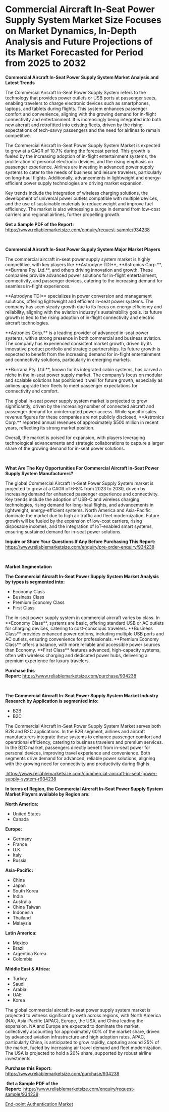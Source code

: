 <p><h1>Commercial Aircraft In-Seat Power Supply System Market Size Focuses on Market Dynamics, In-Depth Analysis and Future Projections of its Market Forecasted for Period from 2025 to 2032</h1></p><p><strong>Commercial Aircraft In-Seat Power Supply System Market Analysis and Latest Trends</strong></p>
<p><p>The Commercial Aircraft In-Seat Power Supply System refers to the technology that provides power outlets or USB ports at passenger seats, enabling travelers to charge electronic devices such as smartphones, laptops, and tablets during flights. This system enhances passenger comfort and convenience, aligning with the growing demand for in-flight connectivity and entertainment. It is increasingly being integrated into both new aircraft and retrofitted into existing fleets, driven by the rising expectations of tech-savvy passengers and the need for airlines to remain competitive.</p><p>The Commercial Aircraft In-Seat Power Supply System Market is expected to grow at a CAGR of 10.7% during the forecast period. This growth is fueled by the increasing adoption of in-flight entertainment systems, the proliferation of personal electronic devices, and the rising emphasis on passenger experience. Airlines are investing in advanced power supply systems to cater to the needs of business and leisure travelers, particularly on long-haul flights. Additionally, advancements in lightweight and energy-efficient power supply technologies are driving market expansion.</p><p>Key trends include the integration of wireless charging solutions, the development of universal power outlets compatible with multiple devices, and the use of sustainable materials to reduce weight and improve fuel efficiency. The market is also witnessing a surge in demand from low-cost carriers and regional airlines, further propelling growth.</p></p>
<p><strong>Get a Sample PDF of the Report:&nbsp;</strong> <a href="https://www.reliablemarketsize.com/enquiry/request-sample/934238?utm_campaign=1133&utm_medium=2&utm_source=Github&utm_content=ia&utm_term=23012025&utm_id=commercial-aircraft-in-seat-power-supply-system">https://www.reliablemarketsize.com/enquiry/request-sample/934238</a></p>
<p>&nbsp;</p>
<p><strong>Commercial Aircraft In-Seat Power Supply System Major Market Players</strong></p>
<p><p>The commercial aircraft in-seat power supply system market is highly competitive, with key players like **Astrodyne TDI**, **Astronics Corp.**, **Burrana Pty. Ltd.**, and others driving innovation and growth. These companies provide advanced power solutions for in-flight entertainment, connectivity, and passenger devices, catering to the increasing demand for seamless in-flight experiences.</p><p>**Astrodyne TDI** specializes in power conversion and management solutions, offering lightweight and efficient in-seat power systems. The company has seen steady growth due to its focus on energy efficiency and reliability, aligning with the aviation industry's sustainability goals. Its future growth is tied to the rising adoption of in-flight connectivity and electric aircraft technologies.</p><p>**Astronics Corp.** is a leading provider of advanced in-seat power systems, with a strong presence in both commercial and business aviation. The company has experienced consistent market growth, driven by its innovative product portfolio and strategic partnerships. Its future growth is expected to benefit from the increasing demand for in-flight entertainment and connectivity solutions, particularly in emerging markets.</p><p>**Burrana Pty. Ltd.**, known for its integrated cabin systems, has carved a niche in the in-seat power supply market. The company’s focus on modular and scalable solutions has positioned it well for future growth, especially as airlines upgrade their fleets to meet passenger expectations for connectivity and comfort.</p><p>The global in-seat power supply system market is projected to grow significantly, driven by the increasing number of connected aircraft and passenger demand for uninterrupted power access. While specific sales revenue figures for these companies are not publicly disclosed, **Astronics Corp.** reported annual revenues of approximately $500 million in recent years, reflecting its strong market position.</p><p>Overall, the market is poised for expansion, with players leveraging technological advancements and strategic collaborations to capture a larger share of the growing demand for in-seat power solutions.</p></p>
<p>&nbsp;</p>
<p><strong>What Are The Key Opportunities For Commercial Aircraft In-Seat Power Supply System Manufacturers?</strong></p>
<p><p>The global Commercial Aircraft In-Seat Power Supply System market is projected to grow at a CAGR of 6-8% from 2023 to 2030, driven by increasing demand for enhanced passenger experience and connectivity. Key trends include the adoption of USB-C and wireless charging technologies, rising demand for long-haul flights, and advancements in lightweight, energy-efficient systems. North America and Asia-Pacific dominate the market due to high air traffic and fleet modernization. Future growth will be fueled by the expansion of low-cost carriers, rising disposable incomes, and the integration of IoT-enabled smart systems, ensuring sustained demand for in-seat power solutions.</p></p>
<p><strong>Inquire or Share Your Questions If Any Before Purchasing This Report:</strong> <a href="https://www.reliablemarketsize.com/enquiry/pre-order-enquiry/934238?utm_campaign=1133&utm_medium=2&utm_source=Github&utm_content=ia&utm_term=23012025&utm_id=commercial-aircraft-in-seat-power-supply-system">https://www.reliablemarketsize.com/enquiry/pre-order-enquiry/934238</a></p>
<p>&nbsp;</p>
<p><strong>Market Segmentation</strong></p>
<p><strong>The Commercial Aircraft In-Seat Power Supply System Market Analysis by types is segmented into:</strong></p>
<p><ul><li>Economy Class</li><li>Business Class</li><li>Premium Economy Class</li><li>First Class</li></ul></p>
<p><p>The in-seat power supply system in commercial aircraft varies by class. In **Economy Class**, systems are basic, offering standard USB or AC outlets for charging devices, catering to cost-conscious travelers. **Business Class** provides enhanced power options, including multiple USB ports and AC outlets, ensuring convenience for professionals. **Premium Economy Class** offers a balance, with more reliable and accessible power sources than Economy. **First Class** features advanced, high-capacity systems, often with wireless charging and dedicated power hubs, delivering a premium experience for luxury travelers.</p></p>
<p><strong>Purchase this Report:&nbsp;</strong><a href="https://www.reliablemarketsize.com/purchase/934238?utm_campaign=1133&utm_medium=2&utm_source=Github&utm_content=ia&utm_term=23012025&utm_id=commercial-aircraft-in-seat-power-supply-system">https://www.reliablemarketsize.com/purchase/934238</a></p>
<p>&nbsp;</p>
<p><strong>The Commercial Aircraft In-Seat Power Supply System Market Industry Research by Application is segmented into:</strong></p>
<p><ul><li>B2B</li><li>B2C</li></ul></p>
<p><p>The Commercial Aircraft In-Seat Power Supply System Market serves both B2B and B2C applications. In the B2B segment, airlines and aircraft manufacturers integrate these systems to enhance passenger comfort and operational efficiency, catering to business travelers and premium services. In the B2C market, passengers directly benefit from in-seat power for personal devices, improving travel experience and convenience. Both segments drive demand for advanced, reliable power solutions, aligning with the growing need for connectivity and productivity during flights.</p></p>
<p><a href="https://www.reliablemarketsize.com/commercial-aircraft-in-seat-power-supply-system-r934238?utm_campaign=1133&utm_medium=2&utm_source=Github&utm_content=ia&utm_term=23012025&utm_id=commercial-aircraft-in-seat-power-supply-system">&nbsp;https://www.reliablemarketsize.com/commercial-aircraft-in-seat-power-supply-system-r934238</a></p>
<p><strong>In terms of Region, the Commercial Aircraft In-Seat Power Supply System Market Players available by Region are:</strong></p>
<p>
    <p> <strong> North America: </strong>
        <ul>
            <li>United States</li>
            <li>Canada</li>
        </ul>
        </p> 
    <p> <strong> Europe: </strong>
        <ul>
            <li>Germany</li>
            <li>France</li>
            <li>U.K.</li>
            <li>Italy</li>
            <li>Russia</li>
        </ul>
        </p> 
    <p> <strong> Asia-Pacific: </strong>
        <ul>
            <li>China</li>
            <li>Japan</li>
            <li>South Korea</li>
            <li>India</li>
            <li>Australia</li>
            <li>China Taiwan</li>
            <li>Indonesia</li>
            <li>Thailand</li>
            <li>Malaysia</li>
        </ul>
        </p> 
    <p> <strong> Latin America: </strong>
        <ul>
            <li>Mexico</li>
            <li>Brazil</li>
            <li>Argentina Korea</li>
            <li>Colombia</li>
        </ul>
        </p> 
    <p> <strong> Middle East & Africa: </strong>
        <ul>
            <li>Turkey</li>
            <li>Saudi</li>
            <li>Arabia</li>
            <li>UAE</li>
            <li>Korea</li>
        </ul>
    </p>
    </p>
<p><p>The global commercial aircraft in-seat power supply system market is projected to witness significant growth across regions, with North America (NA), Asia-Pacific (APAC), Europe, the USA, and China leading the expansion. NA and Europe are expected to dominate the market, collectively accounting for approximately 60% of the market share, driven by advanced aviation infrastructure and high adoption rates. APAC, particularly China, is anticipated to grow rapidly, capturing around 25% of the market, fueled by increasing air travel demand and fleet modernization. The USA is projected to hold a 20% share, supported by robust airline investments.</p></p>
<p><strong>Purchase this Report: </strong><a href="https://www.reliablemarketsize.com/purchase/934238?utm_campaign=1133&utm_medium=2&utm_source=Github&utm_content=ia&utm_term=23012025&utm_id=commercial-aircraft-in-seat-power-supply-system">https://www.reliablemarketsize.com/purchase/934238</a></p>
<p>&nbsp;<strong>Get a Sample PDF of the Report:&nbsp;&nbsp;</strong><a href="https://www.reliablemarketsize.com/enquiry/request-sample/934238?utm_campaign=1133&utm_medium=2&utm_source=Github&utm_content=ia&utm_term=23012025&utm_id=commercial-aircraft-in-seat-power-supply-system">https://www.reliablemarketsize.com/enquiry/request-sample/934238</a></p>
<p><strong></strong></p>
<p><p><a href="https://github.com/WillieWoodard/Market-Research-Report-List-7/blob/main/end-point-authentication-market.md?utm_campaign=1133&utm_medium=2&utm_source=Github&utm_content=ia&utm_term=23012025&utm_id=commercial-aircraft-in-seat-power-supply-system">End-point Authentication Market</a></p></p>